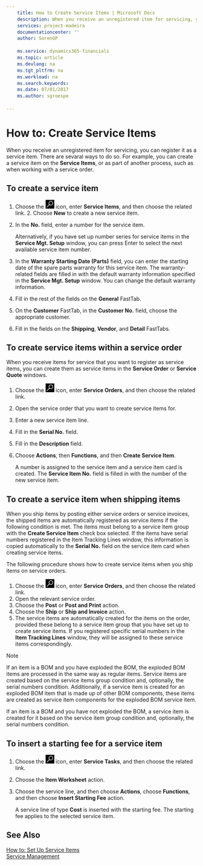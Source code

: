 ```yaml
---
    title: How to Create Service Items | Microsoft Docs
    description: When you receive an unregistered item for servicing, you can register it as a service item.
    services: project-madeira
    documentationcenter: ''
    author: SorenGP

    ms.service: dynamics365-financials
    ms.topic: article
    ms.devlang: na
    ms.tgt_pltfrm: na
    ms.workload: na
    ms.search.keywords:
    ms.date: 07/01/2017
    ms.author: sgroespe

---
```

# How to: Create Service Items
When you receive an unregistered item for servicing, you can register it as a service item. There are sevaral ways to do so. For example, you can create a service item on the **Service Items**, or as part of another process, such as when working with a service order.   
  
## To create a service item  
1. Choose the ![Search for Page or Report](media/ui-search/search_small.png "Search for Page or Report icon") icon, enter **Service Items**, and then choose the related link. 2. Choose **New** to create a new service item.  
3. In the **No.** field, enter a number for the service item.  
  
     Alternatively, if you have set up number series for service items in the **Service Mgt. Setup** window, you can press Enter to select the next available service item number.  
  
4. In the **Warranty Starting Date (Parts)** field, you can enter the starting date of the spare parts warranty for this service item. The warranty-related fields are filled in with the default warranty information specified in the **Service Mgt. Setup** window. You can change the default warranty information.  
5. Fill in the rest of the fields on the **General** FastTab.  
6. On the **Customer** FastTab, in the **Customer No.**  field, choose the appropriate customer.  
7. Fill in the fields on the **Shipping**, **Vendor**, and **Detail** FastTabs.  
  
## To create service items within a service order  
When you receive items for service that you want to register as service items, you can create them as service items in the **Service Order** or **Service Quote** windows.  

1. Choose the ![Search for Page or Report](media/ui-search/search_small.png "Search for Page or Report icon") icon, enter **Service Orders**, and then choose the related link.  
2. Open the service order that you want to create service items for.  
3. Enter a new service item line.  
4. Fill in the **Serial No.** field.  
5. Fill in the **Description** field.  
6. Choose **Actions**, then **Functions**, and then **Create Service Item**.  
  
    A number is assigned to the service item and a service item card is created. The **Service Item No.** field is filled in with the number of the new service item.

## To create a service item when shipping items  
When you ship items by posting either service orders or service invoices, the shipped items are automatically registered as service items if the following condition is met. The items must belong to a service item group with the **Create Service Item** check box selected. If the items have serial numbers registered in the Item Tracking Lines window, this information is copied automatically to the **Serial No.** field on the service item card when creating service items.  
  
The following procedure shows how to create service items when you ship items on service orders.  
  
1. Choose the ![Search for Page or Report](media/ui-search/search_small.png "Search for Page or Report icon") icon, enter **Service Orders**, and then choose the related link.  
2. Open the relevant service order.  
3. Choose the **Post** or **Post and Print** action.  
4. Choose the **Ship** or **Ship and Invoice** action.  
5. The service items are automatically created for the items on the order, provided these belong to a service item group that you have set up to create service items. If you registered specific serial numbers in the **Item Tracking Lines** window, they will be assigned to these service items correspondingly.  
  
> [!NOTE]  
>  If an item is a BOM and you have exploded the BOM, the exploded BOM items are processed in the same way as regular items. Service items are created based on the service items group condition and, optionally, the serial numbers condition. Additionally, if a service item is created for an exploded BOM item that is made up of other BOM components, these items are created as service item components for the exploded BOM service item.  
>   
>  If an item is a BOM and you have not exploded the BOM, a service item is created for it based on the service item group condition and, optionally, the serial numbers condition.  

## To insert a starting fee for a service item
1. Choose the ![Search for Page or Report](media/ui-search/search_small.png "Search for Page or Report icon") icon, enter **Service Tasks**, and then choose the related link. 
2. Choose the **Item Worksheet** action.
3. Choose the service line, and then choose **Actions**, choose **Functions**, and then choose **Insert Starting Fee** action.

    A service line of type **Cost** is inserted with the starting fee. The starting fee applies to the selected service item.

## See Also  
[How to: Set Up Service Items](service-how-setup-service-items.md)  
[Service Management](service-service.md)   
